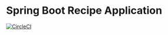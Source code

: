 # Spring Boot Recipe Application

[![CircleCI](https://circleci.com/gh/blueoasis/spring5-recipe-app/tree/master.svg?style=shield)](https://circleci.com/gh/blueoasis/spring5-recipe-app/tree/master)
